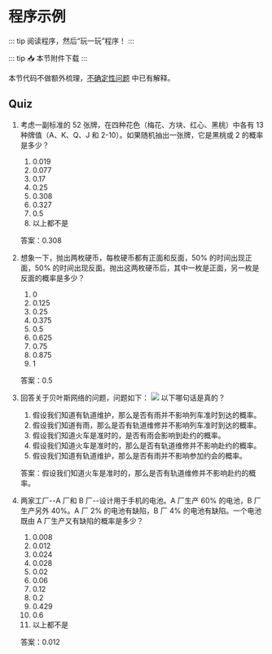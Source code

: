 # 程序示例

::: tip
阅读程序，然后“玩一玩”程序！
:::

::: tip 📥
本节附件下载 <Download url="https://cdn.xyxsw.site/code/3-Lecture.zip"/>
:::

本节代码不做额外梳理，[不确定性问题](./4.3.3%E4%B8%8D%E7%A1%AE%E5%AE%9A%E6%80%A7%E9%97%AE%E9%A2%98.md) 中已有解释。

## Quiz

1. 考虑一副标准的 52 张牌，在四种花色（梅花、方块、红心、黑桃）中各有 13 种牌值（A、K、Q、J 和 2-10）。如果随机抽出一张牌，它是黑桃或 2 的概率是多少？
    1. 0.019
    2. 0.077
    3. 0.17
    4. 0.25
    5. 0.308
    6. 0.327
    7. 0.5
    8. 以上都不是
    
    答案：0.308
    
2. 想象一下，抛出两枚硬币，每枚硬币都有正面和反面，50% 的时间出现正面，50% 的时间出现反面。抛出这两枚硬币后，其中一枚是正面，另一枚是反面的概率是多少？
    1. 0
    2. 0.125
    3. 0.25
    4. 0.375
    5. 0.5
    6. 0.625
    7. 0.75
    8. 0.875
    9. 1
    
    答案：0.5
    
3. 回答关于贝叶斯网络的问题，问题如下：
    ![](https://cdn.xyxsw.site/PUesbhgsFoiucAxWBKYcUUU3nMd.png)
    以下哪句话是真的？

    1. 假设我们知道有轨道维护，那么是否有雨并不影响列车准时到达的概率。
    2. 假设我们知道有雨，那么是否有轨道维修并不影响列车准时到达的概率。
    3. 假设我们知道火车是准时的，是否有雨会影响到赴约的概率。
    4. 假设我们知道火车是准时的，那么是否有轨道维修并不影响赴约的概率。
    5. 假设我们知道有轨道维护，那么是否有雨并不影响参加约会的概率。
    
    答案：假设我们知道火车是准时的，那么是否有轨道维修并不影响赴约的概率。
    
4. 两家工厂--A 厂和 B 厂--设计用于手机的电池。A 厂生产 60% 的电池，B 厂生产另外 40%。A 厂 2% 的电池有缺陷，B 厂 4% 的电池有缺陷。一个电池既由 A 厂生产又有缺陷的概率是多少？
    1. 0.008
    2. 0.012
    3. 0.024
    4. 0.028
    5. 0.02
    6. 0.06
    7. 0.12
    8. 0.2
    9. 0.429
    10. 0.6
    11. 以上都不是
    
    答案：0.012
